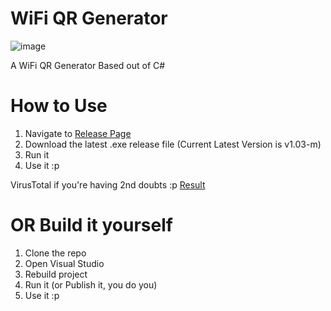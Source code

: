 # WiFi QR Generator

![image](https://user-images.githubusercontent.com/110330524/209480083-bdd49316-a62f-400f-aa62-74771cf06314.png)

A WiFi QR Generator Based out of C#

# How to Use

1) Navigate to [Release Page](https://github.com/Valdezin/WiFi-QR-Generator/releases)
2) Download the latest .exe release file (Current Latest Version is v1.03-m)
3) Run it
4) Use it :p

VirusTotal if you're having 2nd doubts :p [Result](https://www.virustotal.com/gui/file/986fa56cd2c03b2373faff4d2d9e0bb9412125ce8bbc66f46502e2f02950eaba?nocache=1)

# OR Build it yourself

1) Clone the repo
2) Open Visual Studio
3) Rebuild project
4) Run it (or Publish it, you do you)
5) Use it :p
